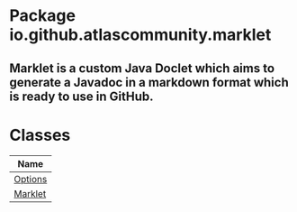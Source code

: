 Package io.github.atlascommunity.marklet
========================================
**Marklet** is a custom Java Doclet which aims to generate a
 Javadoc in a markdown format which is ready to use in GitHub.
---
Classes
=======
| Name                  |
| --------------------- |
| [Options](Options.md) |
| [Marklet](Marklet.md) |

